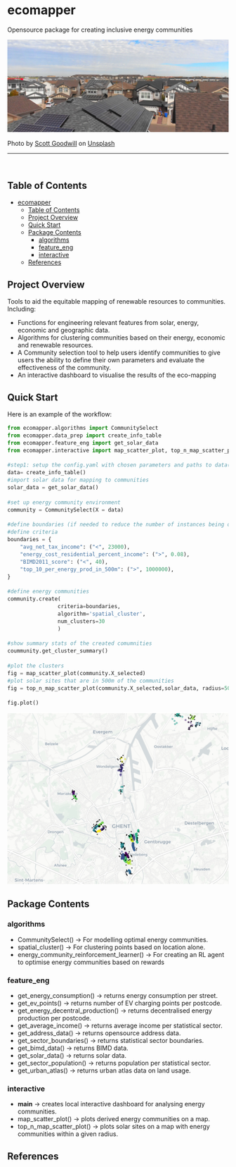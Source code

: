 # ecomapper
Opensource package for creating inclusive energy communities

![image](imgs/scott-goodwill-hKUJRPAAFWo-unsplash.jpg)

Photo by <a href="https://unsplash.com/photos/hKUJRPAAFWo?utm_source=unsplash&utm_medium=referral&utm_content=creditShareLink">Scott Goodwill</a> on <a href="https://unsplash.com/photos/hKUJRPAAFWo">Unsplash</a>
  


---

<br>

## Table of Contents

- [ecomapper](#ecomapper)
  - [Table of Contents](#table-of-contents)
  - [Project Overview](#project-overview)
  - [Quick Start](#quick-start)
  - [Package Contents](#package-contents)
    - [algorithms](#algorithms)
    - [feature\_eng](#feature_eng)
    - [interactive](#interactive)
  - [References](#references)

## Project Overview

Tools to aid the equitable mapping of renewable resources to communities. Including:

- Functions for engineering relevant features from solar, energy, economic and geographic data.
- Algorithms for clustering communities based on their energy, economic and renewable resources.
- A Community selection tool to help users identify communities to give users the ability to define their own parameters and evaluate the effectiveness of the community.
- An interactive dashboard to visualise the results of the eco-mapping

## Quick Start

Here is an example of the workflow:

```python
from ecomapper.algorithms import CommunitySelect
from ecomapper.data_prep import create_info_table
from ecomapper.feature_eng import get_solar_data
from ecomapper.interactive import map_scatter_plot, top_n_map_scatter_plot

#step1: setup the config.yaml with chosen parameters and paths to data(note: this version is current only compatible with Belgian Cities)
data= create_info_table()
#import solar data for mapping to communities
solar_data = get_solar_data()

#set up energy community environment
community = CommunitySelect(X = data)

#define boundaries (if needed to reduce the number of instances being optimised)
#define criteria
boundaries = {
    "avg_net_tax_income": ("<", 23000),
    "energy_cost_residential_percent_income": (">", 0.08),
    "BIMD2011_score": ("<", 40),
    "top_10_per_energy_prod_in_500m": (">", 1000000),
}

#define energy communities
community.create(
                criteria=boundaries, 
                algorithm='spatial_cluster', 
                num_clusters=30
                )

#show summary stats of the created comumnities
coummunity.get_cluster_summary()

#plot the clusters
fig = map_scatter_plot(community.X_selected)
#plot solar sites that are in 500m of the communities
fig = top_n_map_scatter_plot(community.X_selected,solar_data, radius=500)

fig.plot()
```
![image](imgs/clusters.png)

## Package Contents
### algorithms
- CommunitySelect() -> For modelling optimal energy communities.
- spatial_cluster() -> For clustering points based on location alone.
- energy_community_reinforcement_learner() -> For creating an RL agent to optimise energy communities based on rewards

### feature_eng
- get_energy_consumption() -> returns energy consumption per street.
- get_ev_points() -> returns number of EV charging points per postcode.
- get_energy_decentral_production() -> returns decentralised energy production per postcode.
- get_average_income() -> returns average income per statistical sector.
- get_address_data() -> returns opensource address data.
- get_sector_boundaries() -> returns statistical sector boundaries.
- get_bimd_data() -> returns BIMD data.
- get_solar_data() -> returns solar data.
- get_sector_population() -> returns population per statistical sector.
- get_urban_atlas() -> returns urban atlas data on land usage.

### interactive
- __main__ -> creates local interactive dashboard for analysing energy communities.
- map_scatter_plot() -> plots derived energy communities on a map.
- top_n_map_scatter_plot() -> plots solar sites on a map with energy communities within a given radius.


## References



